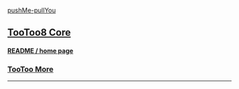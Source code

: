 <style>

#menu p { margin: 0 }

</style>


[pushMe-pullYou]( https://pushme-pullyou.github.io )

## [TooToo8 Core]( index.html )

#### [README / home page]( #README.md )

### [TooToo More]( ../tootoo-more/index.html )

***

